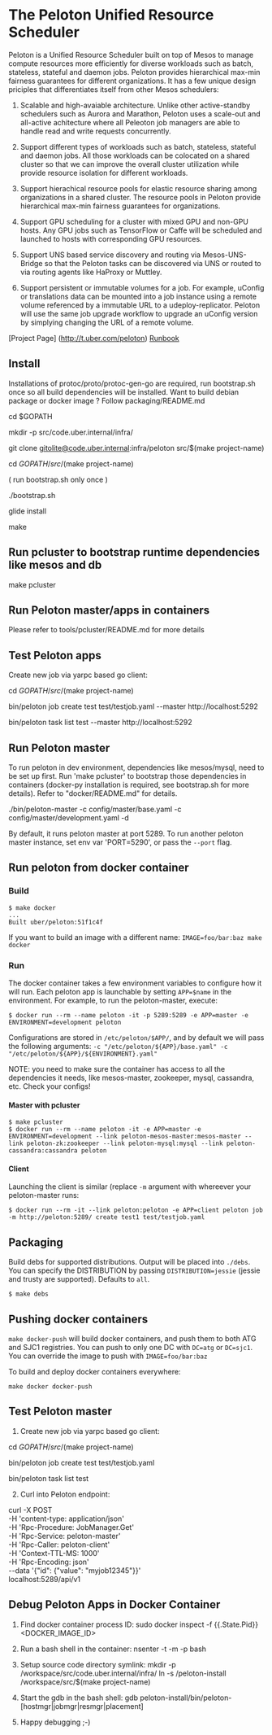 The Peloton Unified Resource Scheduler
=======================================

Peloton is a Unified Resource Scheduler built on top of Mesos to
manage compute resources more efficiently for diverse workloads such
as batch, stateless, stateful and daemon jobs. Peloton provides
hierarchical max-min fairness guarantees for different
organizations. It has a few unique design priciples that
differentiates itself from other Mesos schedulers:

1. Scalable and high-avaiable architecture. Unlike other
active-standby schedulers such as Aurora and Marathon, Peloton uses a
scale-out and all-active achitecture where all Peleoton job managers
are able to handle read and write requests concurrently.

2. Support different types of workloads such as batch, stateless,
stateful and daemon jobs. All those workloads can be colocated on a
shared cluster so that we can improve the overall cluster utilization
while provide resource isolation for different workloads.

3. Support hierachical resource pools for elastic resource sharing
among organizations in a shared cluster. The resource pools in Peloton
provide hierarchical max-min fairness guarantees for organizations.

4. Support GPU scheduling for a cluster with mixed GPU and non-GPU
hosts. Any GPU jobs such as TensorFlow or Caffe will be scheduled and
launched to hosts with corresponding GPU resources.

5. Support UNS based service discovery and routing via
Mesos-UNS-Bridge so that the Peloton tasks can be discovered via UNS
or routed to via routing agents like HaProxy or Muttley.

6. Support persistent or immutable volumes for a job. For example,
uConfig or translations data can be mounted into a job instance using
a remote volume referenced by a immutable URL to a
udeploy-replicator. Peloton will use the same job upgrade workflow to
upgrade an uConfig version by simplying changing the URL of a remote
volume.

[Project Page] (http://t.uber.com/peloton)
[Runbook](https://code.uberinternal.com/w/runbooks/peloton/)

## Install

Installations of protoc/proto/protoc-gen-go are required, run
bootstrap.sh once so all build dependencies will be installed.  Want
to build debian package or docker image ? Follow packaging/README.md

cd $GOPATH

mkdir -p src/code.uber.internal/infra/

git clone gitolite@code.uber.internal:infra/peloton src/$(make project-name)

cd $GOPATH/src/$(make project-name)

( run bootstrap.sh only once )

./bootstrap.sh

glide install

make

## Run pcluster to bootstrap runtime dependencies like mesos and db
make pcluster


## Run Peloton master/apps in containers
Please refer to tools/pcluster/README.md for more details

## Test Peloton apps
Create new job via yarpc based go client:

cd $GOPATH/src/$(make project-name)

bin/peloton job create test test/testjob.yaml --master http://localhost:5292

bin/peloton task list test --master http://localhost:5292


## Run Peloton master

To run peloton in dev environment, dependencies like mesos/mysql, need
to be set up first.  Run 'make pcluster' to bootstrap those
dependencies in containers (docker-py installation is required, see
bootstrap.sh for more details).  Refer to "docker/README.md" for
details.

./bin/peloton-master -c config/master/base.yaml -c config/master/development.yaml -d

By default, it runs peloton master at port 5289. To run another
peloton master instance, set env var 'PORT=5290', or pass the `--port`
flag.


## Run peloton from docker container

### Build

```
$ make docker
...
Built uber/peloton:51f1c4f
```

If you want to build an image with a different name: `IMAGE=foo/bar:baz make docker`

### Run

The docker container takes a few environment variables to configure how it will run. Each peloton
app is launchable by setting `APP=$name` in the environment. For example, to run the
peloton-master, execute:

```
$ docker run --rm --name peloton -it -p 5289:5289 -e APP=master -e ENVIRONMENT=development peloton
```

Configurations are stored in `/etc/peloton/$APP/`, and by default we will pass the following
arguments: `-c "/etc/peloton/${APP}/base.yaml" -c "/etc/peloton/${APP}/${ENVIRONMENT}.yaml"`

NOTE: you need to make sure the container has access to all the dependencies it needs, like mesos-master,
zookeeper, mysql, cassandra, etc. Check your configs!

#### Master with pcluster

```
$ make pcluster
$ docker run --rm --name peloton -it -e APP=master -e ENVIRONMENT=development --link peloton-mesos-master:mesos-master --link peloton-zk:zookeeper --link peloton-mysql:mysql --link peloton-cassandra:cassandra peloton
```

#### Client

Launching the client is similar (replace `-m` argument with whereever your peloton-master runs:

```
$ docker run --rm -it --link peloton:peloton -e APP=client peloton job -m http://peloton:5289/ create test1 test/testjob.yaml
```



## Packaging

Build debs for supported distributions. Output will be placed into `./debs`. You can specify
the DISTRIBUTION by passing `DISTRIBUTION=jessie` (jessie and trusty are supported). Defaults
to `all`.

```
$ make debs
```

## Pushing docker containers

`make docker-push` will build docker containers, and push them to both ATG and
SJC1 registries. You can push to only one DC with `DC=atg` or `DC=sjc1`. You can
override the image to push with `IMAGE=foo/bar:baz`

To build and deploy docker containers everywhere:

```
make docker docker-push
```


## Test Peloton master

1. Create new job via yarpc based go client:

cd $GOPATH/src/$(make project-name)

bin/peloton job create test test/testjob.yaml

bin/peloton task list test


2. Curl into Peloton endpoint:

curl -X POST  \
     -H 'content-type: application/json'  \
     -H 'Rpc-Procedure: JobManager.Get'   \
     -H 'Rpc-Service: peloton-master'     \
     -H 'Rpc-Caller: peloton-client'      \
     -H 'Context-TTL-MS: 1000'            \
     -H 'Rpc-Encoding: json'              \
     --data '{"id": {"value": "myjob12345"}}' 	\
    localhost:5289/api/v1

## Debug Peloton Apps in Docker Container


1. Find docker container process ID:
sudo docker inspect -f {{.State.Pid}} <DOCKER_IMAGE_ID>

2. Run a bash shell in the container:
nsenter -t <PID> -m -p bash

3. Setup source code directory symlink:
mkdir -p /workspace/src/code.uber.internal/infra/
ln -s /peloton-install /workspace/src/$(make project-name)

4. Start the gdb in the bash shell:
gdb peloton-install/bin/peloton-[hostmgr|jobmgr|resmgr|placement] <PID>

5. Happy debugging ;-)
